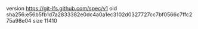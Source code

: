 version https://git-lfs.github.com/spec/v1
oid sha256:e56b5fb1d7a2833382e0dc4a0a1ec3102d0327727cc7bf0566c7ffc275a98e04
size 11410
